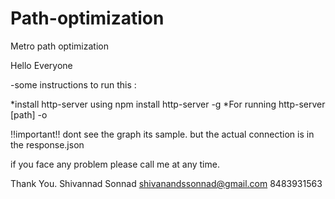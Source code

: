 # Path-optimization
Metro path optimization


Hello Everyone


-some instructions to run this :

*install http-server using npm install http-server -g *For running http-server [path] -o

!!important!!
dont see the graph its sample. but the actual connection is in the response.json

if you face any problem please call me at any time.

Thank You. Shivannad Sonnad shivanandssonnad@gmail.com 8483931563
